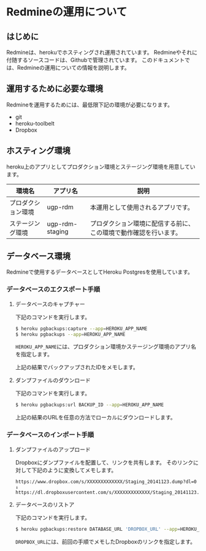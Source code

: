 # Redmineの運用について
## はじめに
Redmineは、herokuでホスティングされ運用されています。
Redmineやそれに付随するソースコードは、Githubで管理されています。
このドキュメントでは、Redmineの運用についての情報を説明します。

## 運用するために必要な環境
Redmineを運用するためには、最低限下記の環境が必要になります。

* git
* heroku-toolbelt
* Dropbox

## ホスティング環境
heroku上のアプリとしてプロダクション環境とステージング環境を用意しています。

| 環境名               | アプリ名          | 説明                                                              |
|----------------------|-------------------|-------------------------------------------------------------------|
| プロダクション環境   | ugp-rdm           | 本運用として使用されるアプリです。                                |
| ステージング環境     | ugp-rdm-staging   | プロダクション環境に配信する前に、この環境で動作確認を行います。  |

## データベース環境
Redmineで使用するデータベースとしてHeroku Postgresを使用しています。

### データベースのエクスポート手順
1. データベースのキャプチャー 

    下記のコマンドを実行します。

    ```bash
    $ heroku pgbackups:capture --app=HEROKU_APP_NAME
    $ heroku pgbackups --app=HEROKU_APP_NAME
    ```

    `HEROKU_APP_NAME`には、プロダクション環境かステージング環境のアプリ名を指定します。

    上記の結果でバックアップされたIDをメモします。

1. ダンプファイルのダウンロード

    下記のコマンドを実行します。

    ```bash
    $ heroku pgbackups:url BACKUP_ID --app=HEROKU_APP_NAME
    ```

    上記の結果のURLを任意の方法でローカルにダウンロードします。

### データベースのインポート手順
1. ダンプファイルのアップロード

    Dropboxにダンプファイルを配置して、リンクを共有します。
    そのリンクに対して下記のように変換してメモします。

    ```text
    https://www.dropbox.com/s/XXXXXXXXXXXXX/Staging_20141123.dump?dl=0
    ↓
    https://dl.dropboxusercontent.com/s/XXXXXXXXXXXXX/Staging_20141123.dump
    ```

1. データベースのリストア

    下記のコマンドを実行します。

    ```bash
    $ heroku pgbackups:restore DATABASE_URL 'DROPBOX_URL' --app=HEROKU_APP_NAME
    ```

    `DROPBOX_URL`には、前回の手順でメモしたDropboxのリンクを指定します。
